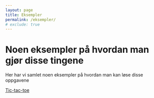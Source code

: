 ```yaml
---
layout: page
title: Eksempler
permalink: /eksempler/
# exclude: true
---
```


# Noen eksempler på hvordan man gjør disse tingene

Her har vi samlet noen eksempler på hvordan man kan løse disse oppgavene

[Tic-tac-toe]({{site.baseurl}}/eksempler/tic-tac-toe)
